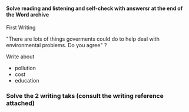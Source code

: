 #### Solve reading and listening and self-check with answersr at the end of the Word archive


First Writing

"There are lots of things goverments could do to help deal with
environmental problems. Do you agree" ?

Write about
- pollution
- cost
- education






### Solve the 2 writing taks (consult the writing reference attached) 
